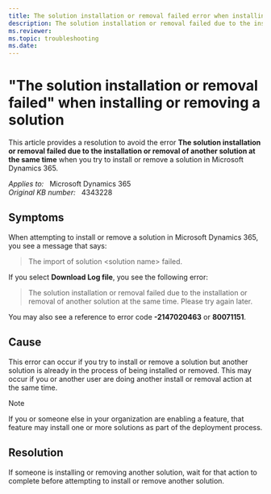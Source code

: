 ```yaml
---
title: The solution installation or removal failed error when installing or removing a solution
description: The solution installation or removal failed due to the installation or removal of another solution at the same time - this error occurs when you try to install or remove a solution in Microsoft Dynamics 365.
ms.reviewer:  
ms.topic: troubleshooting
ms.date: 
---
```

# "The solution installation or removal failed" when installing or removing a solution

This article provides a resolution to avoid the error **The solution installation or removal failed due to the installation or removal of another solution at the same time** when you try to install or remove a solution in Microsoft Dynamics 365.

_Applies to:_ &nbsp; Microsoft Dynamics 365  
_Original KB number:_ &nbsp; 4343228

## Symptoms

When attempting to install or remove a solution in Microsoft Dynamics 365, you see a message that says:

> The import of solution \<solution name> failed.

If you select **Download Log file**, you see the following error:

> The solution installation or removal failed due to the installation or removal of another solution at the same time. Please try again later.

You may also see a reference to error code **-2147020463** or **80071151**.

## Cause

This error can occur if you try to install or remove a solution but another solution is already in the process of being installed or removed. This may occur if you or another user are doing another install or removal action at the same time.

> [!NOTE]
> If you or someone else in your organization are enabling a feature, that feature may install one or more solutions as part of the deployment process.

## Resolution

If someone is installing or removing another solution, wait for that action to complete before attempting to install or remove another solution.
